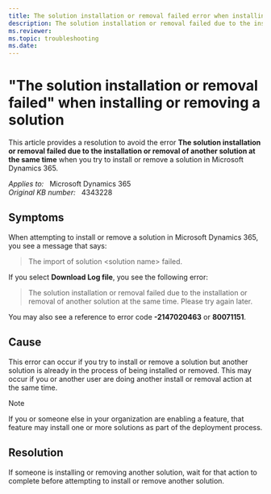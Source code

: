 ```yaml
---
title: The solution installation or removal failed error when installing or removing a solution
description: The solution installation or removal failed due to the installation or removal of another solution at the same time - this error occurs when you try to install or remove a solution in Microsoft Dynamics 365.
ms.reviewer:  
ms.topic: troubleshooting
ms.date: 
---
```

# "The solution installation or removal failed" when installing or removing a solution

This article provides a resolution to avoid the error **The solution installation or removal failed due to the installation or removal of another solution at the same time** when you try to install or remove a solution in Microsoft Dynamics 365.

_Applies to:_ &nbsp; Microsoft Dynamics 365  
_Original KB number:_ &nbsp; 4343228

## Symptoms

When attempting to install or remove a solution in Microsoft Dynamics 365, you see a message that says:

> The import of solution \<solution name> failed.

If you select **Download Log file**, you see the following error:

> The solution installation or removal failed due to the installation or removal of another solution at the same time. Please try again later.

You may also see a reference to error code **-2147020463** or **80071151**.

## Cause

This error can occur if you try to install or remove a solution but another solution is already in the process of being installed or removed. This may occur if you or another user are doing another install or removal action at the same time.

> [!NOTE]
> If you or someone else in your organization are enabling a feature, that feature may install one or more solutions as part of the deployment process.

## Resolution

If someone is installing or removing another solution, wait for that action to complete before attempting to install or remove another solution.
